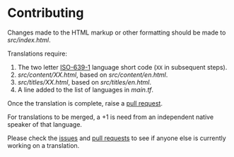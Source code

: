 # Contributing

Changes made to the HTML markup or other formatting should be made to _src/index.html_.

Translations require:

1. The two letter [ISO-639-1][] language short code (`XX` in subsequent steps).
2. _src/content/XX.html_, based on _src/content/en.html_.
3. _src/titles/XX.html_, based on _src/titles/en.html_.
4. A line added to the list of languages in _main.tf_.

Once the translation is complete, raise a [pull request][pulls].

For translations to be merged, a +1 is need from an independent native speaker of that language.

Please check the [issues][] and [pull requests][pulls] to see if anyone else is currently working on a translation.

[iso-639-1]: https://en.wikipedia.org/wiki/List_of_ISO_639-1_codes
[issues]: https://github.com/SamirTalwar/communitycodeofconduct.com/issues
[pulls]: https://github.com/SamirTalwar/communitycodeofconduct.com/pulls

